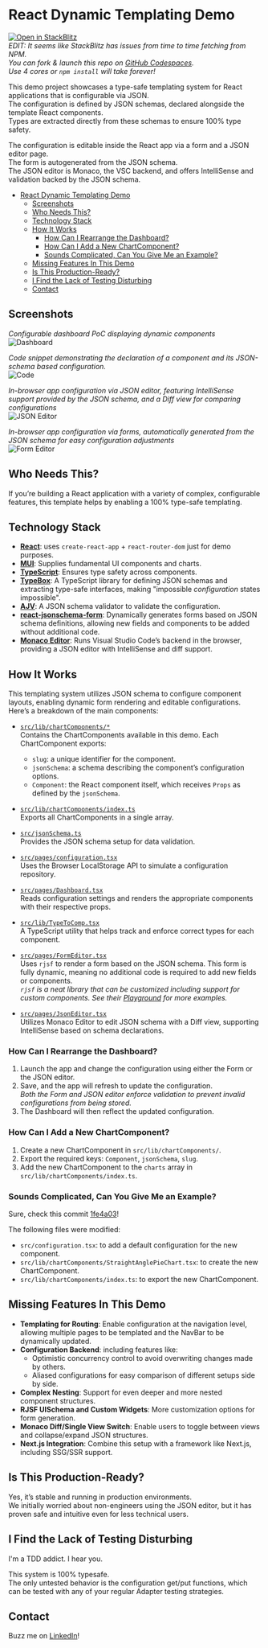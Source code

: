 # React Dynamic Templating Demo

[![Open in StackBlitz](https://developer.stackblitz.com/img/open_in_stackblitz.svg)](https://stackblitz.com/github/erikologic/react-dynamic-template-demo)   
_EDIT: It seems like StackBlitz has issues from time to time fetching from NPM._  
_You can fork & launch this repo on [GitHub Codespaces](https://docs.github.com/en/codespaces/developing-in-a-codespace/creating-a-codespace-for-a-repository)._  
_Use 4 cores or `npm install` will take forever!_

This demo project showcases a type-safe templating system for React applications that is configurable via JSON.  
The configuration is defined by JSON schemas, declared alongside the template React components.  
Types are extracted directly from these schemas to ensure 100% type safety.  

The configuration is editable inside the React app via a form and a JSON editor page.  
The form is autogenerated from the JSON schema.  
The JSON editor is Monaco, the VSC backend, and offers IntelliSense and validation backed by the JSON schema.

- [React Dynamic Templating Demo](#react-dynamic-templating-demo)
  - [Screenshots](#screenshots)
  - [Who Needs This?](#who-needs-this)
  - [Technology Stack](#technology-stack)
  - [How It Works](#how-it-works)
    - [How Can I Rearrange the Dashboard?](#how-can-i-rearrange-the-dashboard)
    - [How Can I Add a New ChartComponent?](#how-can-i-add-a-new-chartcomponent)
    - [Sounds Complicated, Can You Give Me an Example?](#sounds-complicated-can-you-give-me-an-example)
  - [Missing Features In This Demo](#missing-features-in-this-demo)
  - [Is This Production-Ready?](#is-this-production-ready)
  - [I Find the Lack of Testing Disturbing](#i-find-the-lack-of-testing-disturbing)
  - [Contact](#contact)

## Screenshots

_Configurable dashboard PoC displaying dynamic components_  
![Dashboard](public/dashboard.png)

_Code snippet demonstrating the declaration of a component and its JSON-schema based configuration._  
![Code](public/code.png)

_In-browser app configuration via JSON editor, featuring IntelliSense support provided by the JSON schema, and a Diff view for comparing configurations_  
![JSON Editor](public/json-editor.png)

_In-browser app configuration via forms, automatically generated from the JSON schema for easy configuration adjustments_  
![Form Editor](public/form-editor.png)

## Who Needs This?

If you’re building a React application with a variety of complex, configurable features, this template helps by enabling a 100% type-safe templating.  

## Technology Stack

- **[React](https://react.dev/)**: uses `create-react-app` + `react-router-dom` just for demo purposes.
- **[MUI](https://mui.com/material-ui/)**: Supplies fundamental UI components and charts.
- **[TypeScript](https://www.typescriptlang.org/)**: Ensures type safety across components.
- **[TypeBox](https://github.com/sinclairzx81/typebox)**: A TypeScript library for defining JSON schemas and extracting type-safe interfaces, making "impossible _configuration_ states impossible".
- **[AJV](https://ajv.js.org/)**: A JSON schema validator to validate the configuration.
- **[react-jsonschema-form](https://github.com/rjsf-team/react-jsonschema-form)**: Dynamically generates forms based on JSON schema definitions, allowing new fields and components to be added without additional code.
- **[Monaco Editor](https://microsoft.github.io/monaco-editor/)**: Runs Visual Studio Code’s backend in the browser, providing a JSON editor with IntelliSense and diff support.

## How It Works

This templating system utilizes JSON schema to configure component layouts, enabling dynamic form rendering and editable configurations. Here’s a breakdown of the main components:

- [`src/lib/chartComponents/*`](src/lib/chartComponents/SimpleBarChart.tsx)  
   Contains the ChartComponents available in this demo. Each ChartComponent exports:

  - `slug`: a unique identifier for the component.
  - `jsonSchema`: a schema describing the component’s configuration options.
  - `Component`: the React component itself, which receives `Props` as defined by the `jsonSchema`.

- [`src/lib/chartComponents/index.ts`](src/lib/chartComponents/index.ts)  
   Exports all ChartComponents in a single array.

- [`src/jsonSchema.ts`](src/jsonSchema.ts)  
   Provides the JSON schema setup for data validation.

- [`src/pages/configuration.tsx`](src/pages/configuration.tsx)  
   Uses the Browser LocalStorage API to simulate a configuration repository.

- [`src/pages/Dashboard.tsx`](src/pages/Dashboard.tsx)  
   Reads configuration settings and renders the appropriate components with their respective props.

- [`src/lib/TypeToComp.tsx`](src/lib/TypeToComp.tsx)  
   A TypeScript utility that helps track and enforce correct types for each component.

- [`src/pages/FormEditor.tsx`](src/pages/FormEditor.tsx)  
   Uses `rjsf` to render a form based on the JSON schema. This form is fully dynamic, meaning no additional code is required to add new fields or components.  
   _`rjsf` is a neat library that can be customized including support for custom components. See their [Playground](https://rjsf-team.github.io/react-jsonschema-form/) for more examples._

- [`src/pages/JsonEditor.tsx`](src/pages/JsonEditor.tsx)  
   Utilizes Monaco Editor to edit JSON schema with a Diff view, supporting IntelliSense based on schema declarations.

### How Can I Rearrange the Dashboard?

1. Launch the app and change the configuration using either the Form or the JSON editor.
2. Save, and the app will refresh to update the configuration.  
   _Both the Form and JSON editor enforce validation to prevent invalid configurations from being stored._
3. The Dashboard will then reflect the updated configuration.

### How Can I Add a New ChartComponent?

1. Create a new ChartComponent in `src/lib/chartComponents/`.
2. Export the required keys: `Component`, `jsonSchema`, `slug`.
3. Add the new ChartComponent to the `charts` array in `src/lib/chartComponents/index.ts`.

### Sounds Complicated, Can You Give Me an Example?

Sure, check this commit [1fe4a03](https://github.com/erikologic/dynamic-template/commit/1fe4a036afd53fad83d8ac53e2ae13de880234e0)!

The following files were modified:

- `src/configuration.tsx`: to add a default configuration for the new component.
- `src/lib/chartComponents/StraightAnglePieChart.tsx`: to create the new ChartComponent.
- `src/lib/chartComponents/index.ts`: to export the new ChartComponent.

## Missing Features In This Demo

- **Templating for Routing**: Enable configuration at the navigation level, allowing multiple pages to be templated and the NavBar to be dynamically updated.
- **Configuration Backend**: including features like:
  - Optimistic concurrency control to avoid overwriting changes made by others.
  - Aliased configurations for easy comparison of different setups side by side.
- **Complex Nesting**: Support for even deeper and more nested component structures.
- **RJSF UISchema and Custom Widgets**: More customization options for form generation.
- **Monaco Diff/Single View Switch**: Enable users to toggle between views and collapse/expand JSON structures.
- **Next.js Integration**: Combine this setup with a framework like Next.js, including SSG/SSR support.

## Is This Production-Ready?

Yes, it’s stable and running in production environments.  
We initially worried about non-engineers using the JSON editor, but it has proven safe and intuitive even for less technical users.

## I Find the Lack of Testing Disturbing

I'm a TDD addict. I hear you.

This system is 100% typesafe.  
The only untested behavior is the configuration get/put functions, which can be tested with any of your regular Adapter testing strategies.

## Contact

Buzz me on [LinkedIn](https://www.linkedin.com/in/enrico-graziani-10ba5a140/)!
